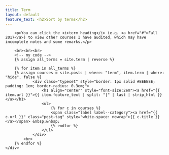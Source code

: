 ```yaml
---
title: Term
layout: default
feature_text: <h2>Sort by terms</h2>
---
```

<main class="main container">
    <div class="content">

        <p>You can click the <i>term heading</i> (e.g. <a href="#">Fall 2017</a>) to view other courses I have audited, which may have incomplete notes and some remarks.</p>

        <br><br><br>
        <!-- my code -->
        {% assign all_terms = site.term | reverse %}

        {% for item in all_terms %}
        {% assign courses = site.posts | where: "term", item.term | where: "hide", false %}
                <div class="typeset" style="border: 1px solid #EEEEEE; padding: 1em; border-radius: 0.3em;">
                    <h1 align="center" style="font-size:2em"><a href="{{ item.url }}">{{ item.feature_text | split: "|" | last | strip_html }}</a></h1>
                    <ul>
                        {% for c in courses %}
                        <span class="label label--category"><a href="{{ c.url }}" class="post-tag" style="white-space: nowrap">{{ c.title }}</a></span> &nbsp;&nbsp;
                        {% endfor %}
                    </ul>
                </div>
            <br>
        {% endfor %}
    </div>
</main>

